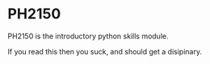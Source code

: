 # PH2150
PH2150 is the introductory python skills module.

If you read this then you suck, and should get a disipinary.

